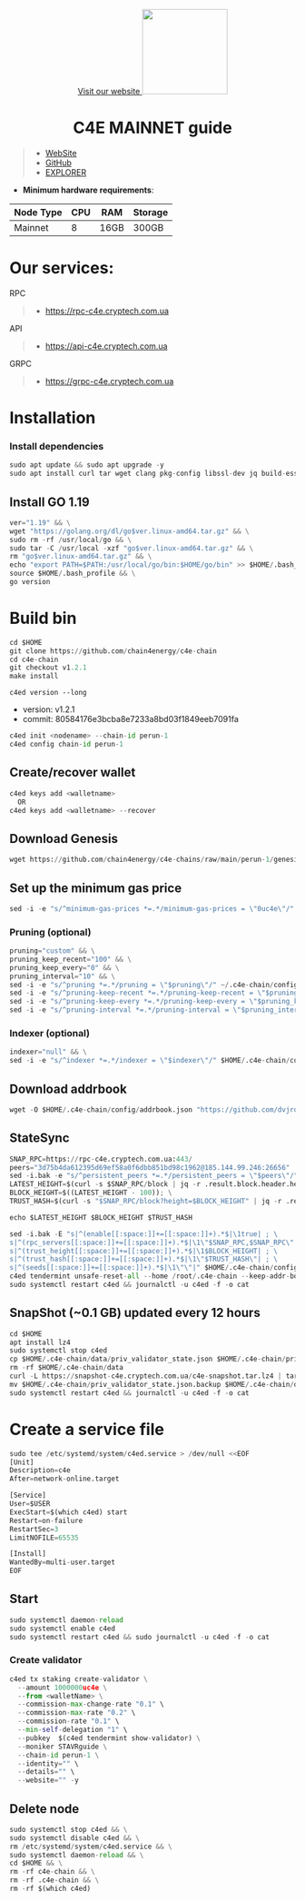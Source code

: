 <p style="font-size:14px" align="center">
<a href="https://cryptech.com.ua/" target="_blank">Visit our website <img src="https://storage.googleapis.com/c-pictures/logo_6c33163af2_dbef49e129_d981e5eee8/logo_6c33163af2_dbef49e129_d981e5eee8.png" width="150"/></a>
</p>

<h1 align="center"> C4E MAINNET guide</h1>

>- [WebSite](https://c4e.io/) 
>- [GitHub](https://github.com/chain4energy)
>- [EXPLORER](https://explorer.c4e.io/) 

- **Minimum hardware requirements**:

| Node Type |CPU | RAM  | Storage  | 
|-----------|----|------|----------|
| Mainnet   |   8|  16GB | 300GB    |

# Our services:

RPC
>- https://rpc-c4e.cryptech.com.ua

API
>- https://api-c4e.cryptech.com.ua

GRPC
>- https://grpc-c4e.cryptech.com.ua

# Installation

### Install dependencies

```python
sudo apt update && sudo apt upgrade -y
sudo apt install curl tar wget clang pkg-config libssl-dev jq build-essential bsdmainutils git make ncdu gcc git jq chrony liblz4-tool -y
```

## Install GO 1.19
```python
ver="1.19" && \
wget "https://golang.org/dl/go$ver.linux-amd64.tar.gz" && \
sudo rm -rf /usr/local/go && \
sudo tar -C /usr/local -xzf "go$ver.linux-amd64.tar.gz" && \
rm "go$ver.linux-amd64.tar.gz" && \
echo "export PATH=$PATH:/usr/local/go/bin:$HOME/go/bin" >> $HOME/.bash_profile && \
source $HOME/.bash_profile && \
go version
```

# Build bin
```python
cd $HOME
git clone https://github.com/chain4energy/c4e-chain
cd c4e-chain
git checkout v1.2.1
make install
```
`c4ed version --long`
- version: v1.2.1
- commit: 80584176e3bcba8e7233a8bd03f1849eeb7091fa

```python
c4ed init <nodename> --chain-id perun-1
c4ed config chain-id perun-1
```    

## Create/recover wallet
```python
c4ed keys add <walletname>
  OR
c4ed keys add <walletname> --recover
```

## Download Genesis
```python
wget https://github.com/chain4energy/c4e-chains/raw/main/perun-1/genesis.json -O $HOME/.c4e-chain/config/genesis.json
```

## Set up the minimum gas price 
```python
sed -i -e "s/^minimum-gas-prices *=.*/minimum-gas-prices = \"0uc4e\"/" $HOME/.c4e-chain/config/app.toml
```

### Pruning (optional)
```python
pruning="custom" && \
pruning_keep_recent="100" && \
pruning_keep_every="0" && \
pruning_interval="10" && \
sed -i -e "s/^pruning *=.*/pruning = \"$pruning\"/" ~/.c4e-chain/config/app.toml && \
sed -i -e "s/^pruning-keep-recent *=.*/pruning-keep-recent = \"$pruning_keep_recent\"/" ~/.c4e-chain/config/app.toml && \
sed -i -e "s/^pruning-keep-every *=.*/pruning-keep-every = \"$pruning_keep_every\"/" ~/.c4e-chain/config/app.toml && \
sed -i -e "s/^pruning-interval *=.*/pruning-interval = \"$pruning_interval\"/" ~/.c4e-chain/config/app.toml
```
### Indexer (optional) 
```python
indexer="null" && \
sed -i -e "s/^indexer *=.*/indexer = \"$indexer\"/" $HOME/.c4e-chain/config/config.toml
```

## Download addrbook
```python
wget -O $HOME/.c4e-chain/config/addrbook.json "https://github.com/dvjromashkin/testnets-tasks/raw/main/c4e-main/addrbook.json"
```
## StateSync
```python
SNAP_RPC=https://rpc-c4e.cryptech.com.ua:443/
peers="3d75b4da612395d69ef58a0f6dbb851bd98c1962@185.144.99.246:26656"
sed -i.bak -e "s/^persistent_peers *=.*/persistent_peers = \"$peers\"/" $HOME/.c4e-chain/config/config.toml
LATEST_HEIGHT=$(curl -s $SNAP_RPC/block | jq -r .result.block.header.height); \
BLOCK_HEIGHT=$((LATEST_HEIGHT - 100)); \
TRUST_HASH=$(curl -s "$SNAP_RPC/block?height=$BLOCK_HEIGHT" | jq -r .result.block_id.hash)

echo $LATEST_HEIGHT $BLOCK_HEIGHT $TRUST_HASH

sed -i.bak -E "s|^(enable[[:space:]]+=[[:space:]]+).*$|\1true| ; \
s|^(rpc_servers[[:space:]]+=[[:space:]]+).*$|\1\"$SNAP_RPC,$SNAP_RPC\"| ; \
s|^(trust_height[[:space:]]+=[[:space:]]+).*$|\1$BLOCK_HEIGHT| ; \
s|^(trust_hash[[:space:]]+=[[:space:]]+).*$|\1\"$TRUST_HASH\"| ; \
s|^(seeds[[:space:]]+=[[:space:]]+).*$|\1\"\"|" $HOME/.c4e-chain/config/config.toml
c4ed tendermint unsafe-reset-all --home /root/.c4e-chain --keep-addr-book
sudo systemctl restart c4ed && journalctl -u c4ed -f -o cat
```
## SnapShot (~0.1 GB) updated every 12 hours
```python
cd $HOME
apt install lz4
sudo systemctl stop c4ed
cp $HOME/.c4e-chain/data/priv_validator_state.json $HOME/.c4e-chain/priv_validator_state.json.backup
rm -rf $HOME/.c4e-chain/data
curl -L https://snapshot-c4e.cryptech.com.ua/c4e-snapshot.tar.lz4 | tar -Ilz4 -xf - -C $HOME/
mv $HOME/.c4e-chain/priv_validator_state.json.backup $HOME/.c4e-chain/data/priv_validator_state.json
sudo systemctl restart c4ed && journalctl -u c4ed -f -o cat
```

# Create a service file
```python
sudo tee /etc/systemd/system/c4ed.service > /dev/null <<EOF
[Unit]
Description=c4e
After=network-online.target

[Service]
User=$USER
ExecStart=$(which c4ed) start
Restart=on-failure
RestartSec=3
LimitNOFILE=65535

[Install]
WantedBy=multi-user.target
EOF
```

## Start
```python
sudo systemctl daemon-reload
sudo systemctl enable c4ed
sudo systemctl restart c4ed && sudo journalctl -u c4ed -f -o cat
```

### Create validator
```python
c4ed tx staking create-validator \
  --amount 1000000uc4e \
  --from <walletName> \
  --commission-max-change-rate "0.1" \
  --commission-max-rate "0.2" \
  --commission-rate "0.1" \
  --min-self-delegation "1" \
  --pubkey  $(c4ed tendermint show-validator) \
  --moniker STAVRguide \
  --chain-id perun-1 \
  --identity="" \
  --details="" \
  --website="" -y
```

## Delete node
```python
sudo systemctl stop c4ed && \
sudo systemctl disable c4ed && \
rm /etc/systemd/system/c4ed.service && \
sudo systemctl daemon-reload && \
cd $HOME && \
rm -rf c4e-chain && \
rm -rf .c4e-chain && \
rm -rf $(which c4ed)
```

